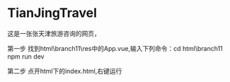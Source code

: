 # TianJingTravel
这是一张张天津旅游咨询的网页，

第一步 找到html\branch11\res中的App.vue,输入下列命令：cd html\branch11      npm run dev

第二步 点开html下的index.html,右键运行
